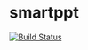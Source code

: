 # smartppt
[![Build Status](https://travis-ci.org/urvaksh/sheldon.svg?branch=master)](https://travis-ci.org/urvaksh/sheldon)
